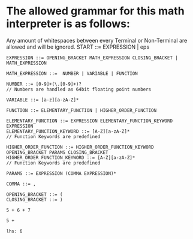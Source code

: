 # The allowed grammar for this math interpreter is as follows:

Any amount of whitespaces between every Terminal or Non-Terminal are allowed and will be ignored.
    START ::= EXPRESSION | eps
    
    EXPRESSION ::= OPENING_BRACKET MATH_EXPRESSION CLOSING_BRACKET | MATH_EXPRESSION

    MATH_EXPRESSION ::=  NUMBER | VARIABLE | FUNCTION 

    NUMBER ::= [0-9]+(\.[0-9]+)?                                                // Numbers are handled as 64bit floating point numbers

    VARIABLE ::= [a-z][a-zA-Z]*

    FUNCTION ::= ELEMENTARY_FUNCTION | HIGHER_ORDER_FUNCTION

    ELEMENTARY_FUNCTION ::= EXPRESSION ELEMENTARY_FUNCTION_KEYWORD EXPRESSION
    ELEMENTARY_FUNCTION_KEYWORD ::= [A-Z][a-zA-Z]*                             // Function Keywords are predefined

    HIGHER_ORDER_FUNCTION ::= HIGHER_ORDER_FUNCTION_KEYWORD OPENING_BRACKET PARAMS CLOSING_BRACKET
    HIGHER_ORDER_FUNCTION_KEYWORD ::= [A-Z][a-zA-Z]*                            // Function Keywords are predefined

    PARAMS ::= EXPRESSION (COMMA EXPRESSION)*

    COMMA ::= ,
   
    OPENING_BRACKET ::= (
    CLOSING_BRACKET ::= )
    
    5 + 6 + 7
    
    5 + 
    
    lhs: 6
